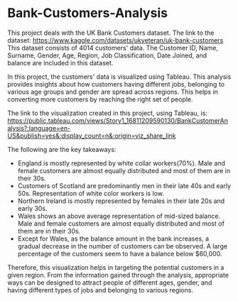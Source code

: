 # Bank-Customers-Analysis

This project deals with the UK Bank Customers dataset. 
The link to the dataset: https://www.kaggle.com/datasets/ukveteran/uk-bank-customers
This dataset consists of 4014 customers' data. The Customer ID, Name, Surname, Gender, Age, Region, Job Classification, Date Joined, and balance are included in this dataset. 

In this project, the customers' data is visualized using Tableau. This analysis provides insights about how customers having different jobs, belonging to various age groups and gender are spread across regions. This helps in converting more customers by reaching the right set of people. 

The link to the visualization created in this project, using Tableau, is: https://public.tableau.com/views/Story1_16811209590130/BankCustomerAnalysis?:language=en-US&publish=yes&:display_count=n&:origin=viz_share_link

The following are the key takeaways:
* England is mostly represented by white collar workers(70%). Male and female customers are almost equally distributed and most of them are in their 30s. 
* Customers of Scotland are predominantly men in their late 40s and early 50s.  Representation of white color workers is low.
* Northern Ireland is mostly represented by females in their late 20s and early 30s. 
* Wales shows an above average representation of mid-sized balance. Male and female customers are almost equally distributed and most of them are in their 30s. 
* Except for Wales, as the balance amount in the bank increases, a gradual decrease in the number of customers can be observed. A large percentage of the customers seem to have a balance below $60,000. 

Therefore, this visualization helps in targeting the potential customers in a given region. From the information gained through the analysis, appropriate ways can be designed to attract people of different ages, gender, and having different types of jobs and belonging to various regions.
